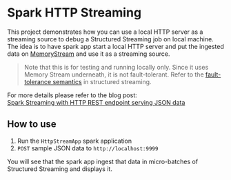 # Spark HTTP Streaming
This project demonstrates how you can use a local HTTP server as a streaming source to debug a Structured Streaming job on local machine. The idea is to have spark app start a local HTTP server and put the ingested data on [MemoryStream](https://jaceklaskowski.gitbooks.io/spark-structured-streaming/content/spark-sql-streaming-MemoryStream.html) and use it as a streaming source.

> Note that this is for testing and running locally only. Since it uses Memory Stream underneath, it is not fault-tolerant. Refer to the [fault-tolerance semantics](https://spark.apache.org/docs/latest/structured-streaming-programming-guide.html#fault-tolerance-semantics) in structured streaming.

For more details please refer to the blog post:<br/>[Spark Streaming with HTTP REST endpoint serving JSON data](https://towardsdatascience.com/apache-spark-stream-reading-data-from-local-http-server-d37e90e70fb0)

## How to use
1. Run the `HttpStreamApp` spark application
2. `POST` sample JSON data to `http://localhost:9999`

You will see that the spark app ingest that data in micro-batches of Structured Streaming and displays it. 
